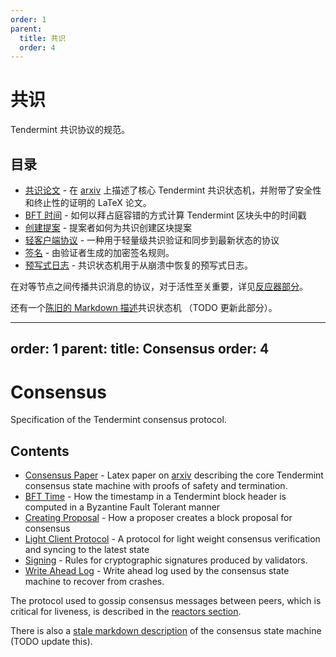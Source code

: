 ```yaml
---
order: 1
parent:
  title: 共识
  order: 4
---
```


# 共识

Tendermint 共识协议的规范。

## 目录

- [共识论文](./consensus-paper) - 在
  [arxiv](https://arxiv.org/abs/1807.04938) 上描述了核心 Tendermint 共识状态机，并附带了安全性和终止性的证明的 LaTeX 论文。
- [BFT 时间](./bft-time.md) - 如何以拜占庭容错的方式计算 Tendermint 区块头中的时间戳
- [创建提案](./creating-proposal.md) - 提案者如何为共识创建区块提案
- [轻客户端协议](./light-client) - 一种用于轻量级共识验证和同步到最新状态的协议
- [签名](./signing.md) - 由验证者生成的加密签名规则。
- [预写式日志](./wal.md) - 共识状态机用于从崩溃中恢复的预写式日志。

在对等节点之间传播共识消息的协议，对于活性至关重要，详见[反应器部分](../reactors/consensus/consensus.md)。

还有一个[陈旧的 Markdown 描述](consensus.md)共识状态机
（TODO 更新此部分）。


---
order: 1
parent:
  title: Consensus
  order: 4
---

# Consensus

Specification of the Tendermint consensus protocol.

## Contents

- [Consensus Paper](./consensus-paper) - Latex paper on
  [arxiv](https://arxiv.org/abs/1807.04938) describing the
  core Tendermint consensus state machine with proofs of safety and termination.
- [BFT Time](./bft-time.md) - How the timestamp in a Tendermint
  block header is computed in a Byzantine Fault Tolerant manner
- [Creating Proposal](./creating-proposal.md) - How a proposer
  creates a block proposal for consensus
- [Light Client Protocol](./light-client) - A protocol for light weight consensus
  verification and syncing to the latest state
- [Signing](./signing.md) - Rules for cryptographic signatures
  produced by validators.
- [Write Ahead Log](./wal.md) - Write ahead log used by the
  consensus state machine to recover from crashes.

The protocol used to gossip consensus messages between peers, which is critical
for liveness, is described in the [reactors section](../reactors/consensus/consensus.md).

There is also a [stale markdown description](consensus.md) of the consensus state machine
(TODO update this).
